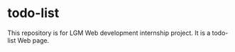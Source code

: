 # todo-list
This repository is for LGM Web development internship project. It is a todo-list Web page.
